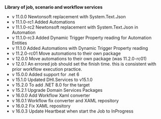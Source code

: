﻿**Library of job, scenario and workflow services**

- v 11.0.0 Newtonsoft replacement with System.Text.Json
- v 11.1.0-rc1 Added Automations
- v 11.1.0-rc2 Newtonsoft replacement with System.Text.Json in Automation
- v 11.1.0-rc3 Added Dynamic Trigger Property reading for Automation Entities
- v 11.1.0 Added Automations with Dynamic Trigger Property reading
- v 11.2.0-rc01 Move automations to their own package
- v 12.0.0 Move automations to their own package (was 11.2.0-rc01)
- v 12.0.1 An errored job should set the finish time. this is consistent with prior workflow execution practice.
- v 15.0.0 Added support for .net 6
- v 15.1.0 Updated DHI.Services to v15.1.0
- v 15.2.0 To add .NET 8.0 for the target
- v 15.2.1 Upgrade Domain Services Packages
- v 16.0.0 Add Workflow Xaml converter
- v 16.0.1 Workflow fix converter and XAML repository
- v 16.0.2 Fix XAML repository
- v 16.0.3 Update Heartbeat when start the Job to InProgress